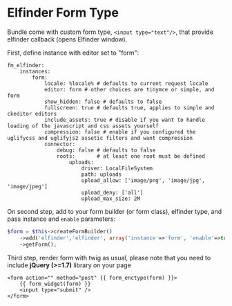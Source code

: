 # Elfinder Form Type

Bundle come with custom form type, `<input type="text"/>`, that provide elfinder callback (opens Elfinder window).

First, define instance with editor set to "form":

```
fm_elfinder:
    instances:
        form:
            locale: %locale% # defaults to current request locale
            editor: form # other choices are tinymce or simple, and form
            show_hidden: false # defaults to false
            fullscreen: true # defaults true, applies to simple and ckeditor editors
            include_assets: true # disable if you want to handle loading of the javascript and css assets yourself
            compression: false # enable if you configured the uglifycss and uglifyjs2 assetic filters and want compression
            connector:
                debug: false # defaults to false
                roots:       # at least one root must be defined
                    uploads:
                        driver: LocalFileSystem
                        path: uploads
                        upload_allow: ['image/png', 'image/jpg', 'image/jpeg']
                        upload_deny: ['all']
                        upload_max_size: 2M
```

On second step, add to your form builder (or form class), elfinder type, and pass instance and `enable` parameters:

```php
$form = $this->createFormBuilder()
    ->add('elfinder','elfinder', array('instance'=>'form', 'enable'=>true))
    ->getForm();
```

Third step, render form with twig as usual, please note that you need to include **jQuery (>=1.7)** library on your page

```jinja
<form action="" method="post" {{ form_enctype(form) }}>
    {{ form_widget(form) }}
    <input type="submit" />
</form>
```
